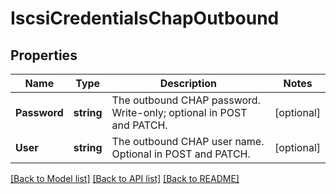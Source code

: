 # IscsiCredentialsChapOutbound

## Properties

Name | Type | Description | Notes
------------ | ------------- | ------------- | -------------
**Password** | **string** | The outbound CHAP password. Write-only; optional in POST and PATCH. | [optional] 
**User** | **string** | The outbound CHAP user name. Optional in POST and PATCH. | [optional] 

[[Back to Model list]](../README.md#documentation-for-models) [[Back to API list]](../README.md#documentation-for-api-endpoints) [[Back to README]](../README.md)


